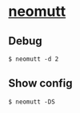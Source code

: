 # [neomutt](http://neomutt.org)

## Debug

```
$ neomutt -d 2
```

## Show config

```
$ neomutt -DS
```
